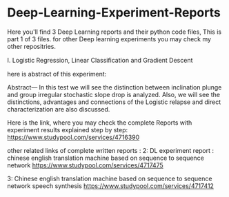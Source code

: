 # Deep-Learning-Experiment-Reports
Here you'll find 3 Deep Learning reports and their python code files, 
This is part 1 of 3 files. for other Deep learning experiments you may check my other repositries.

I.	Logistic Regression, Linear Classiﬁcation and Gradient Descent

here is abstract of this experiment:

Abstract— 
In this test we will see the distinction between inclination plunge and group irregular stochastic slope drop is analyzed. Also, we will see the distinctions, advantages and connections of the Logistic relapse and direct characterization are also discussed.

Here is the link, where you may check the complete Reports with experiment results explained step by step:
https://www.studypool.com/services/4716390

other related links of complete written reports :
2:
DL experiment report : chinese english translation machine based on sequence to sequence network
https://www.studypool.com/services/4717475

3:
Chinese english translation machine based on sequence to sequence network speech synthesis
https://www.studypool.com/services/4717412



